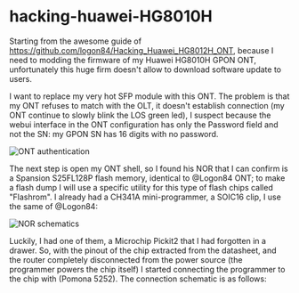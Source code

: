 # hacking-huawei-HG8010H
Starting from the awesome guide of https://github.com/logon84/Hacking_Huawei_HG8012H_ONT, because I need to modding the firmware of my Huawei HG8010H GPON ONT, unfortunately this huge firm doesn't allow to download software update to users.

I want to replace  my very hot SFP module with this ONT. The problem is that my ONT refuses to match with the OLT, it doesn't establish connection (my ONT continue to slowly blink the LOS green led), I suspect because the webui interface in the ONT configuration has only the Password field and not the SN: my GPON SN has 16 digits with no password.

![ONT authentication](https://i.ibb.co/KhG0h0P/Screenshot-2020-12-15-HG8010-H-1.png)

The next step is open my ONT shell, so I found his NOR that I can confirm is a Spansion S25FL128P flash memory, identical to @Logon84 ONT; to make a flash dump I will use a specific utility for this type of flash chips called "Flashrom". I already had a CH341A mini-programmer, a SOIC16 clip, I use the same of @Logon84:

![NOR schematics](https://github.com/logon84/Hacking_Huawei_HG8012H_ONT/blob/master/pics/8pickit2-pinout.jpg)

Luckily, I had one of them, a Microchip Pickit2 that I had forgotten in a drawer. So, with the pinout of the chip extracted from the datasheet, and the router completely disconnected from the power source (the programmer powers the chip itself) I started connecting the programmer to the chip with  (Pomona 5252). The connection schematic is as follows:


